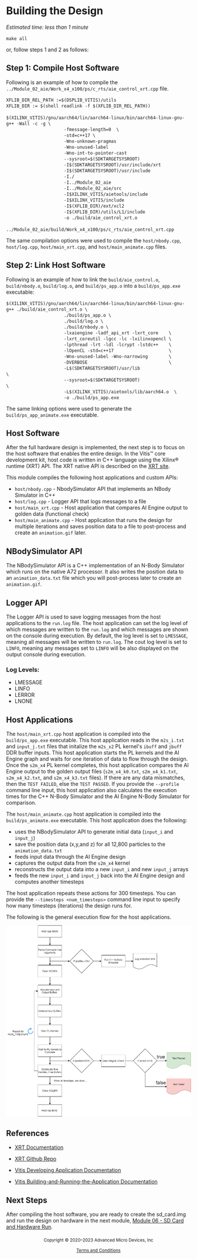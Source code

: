 # Building the Design

*Estimated time: less than 1 minute*

```
make all
```
or, follow steps 1 and 2 as follows:

## Step 1: Compile Host Software
Following is an example of how to compile the `../Module_02_aie/Work_x4_x100/ps/c_rts/aie_control_xrt.cpp` file.
```
XFLIB_DIR_REL_PATH :=$(DSPLIB_VITIS)/utils
XFLIB_DIR := $(shell readlink -f $(XFLIB_DIR_REL_PATH))

$(XILINX_VITIS)/gnu/aarch64/lin/aarch64-linux/bin/aarch64-linux-gnu-g++ -Wall -c -g \
                      -fmessage-length=0  \
                      -std=c++17 \
                      -Wno-unknown-pragmas
                      -Wno-unused-label
                      -Wno-int-to-pointer-cast
                      --sysroot=$(SDKTARGETSYSROOT)
                      -I$(SDKTARGETSYSROOT)/usr/include/xrt
                      -I$(SDKTARGETSYSROOT)/usr/include
                      -I./
                      -I../Module_02_aie
                      -I../Module_02_aie/src
                      -I$XILINX_VITIS/aietools/include
                      -I$XILINX_VITIS/include
                      -I$(XFLIB_DIR)/ext/xcl2
                      -I$(XFLIB_DIR)/utils/L1/include
                      -o ./build/aie_control_xrt.o
                      ../Module_02_aie/build/Work_x4_x100/ps/c_rts/aie_control_xrt.cpp
```
The same compilation options were used to compile the `host/nbody.cpp`, `host/log.cpp`, `host/main_xrt.cpp`, and `host/main_animate.cpp` files.

## Step 2: Link Host Software
Following is an example of how to link the `build/aie_control.o`, `build/nbody.o`, `build/log.o`, and `build/ps_app.o` into a `build/ps_app.exe` executable:

```
$(XILINX_VITIS)/gnu/aarch64/lin/aarch64-linux/bin/aarch64-linux-gnu-g++ ./build/aie_control_xrt.o \
                      ./build/ps_app.o \
                      ./build/log.o \
                      ./build/nbody.o \
                      -lxaiengine -ladf_api_xrt -lxrt_core    \
                      -lxrt_coreutil -lgcc -lc -lxilinxopencl \
                      -lpthread -lrt -ldl -lcrypt -lstdc++    \
                      -lOpenCL -std=c++17                     \
                      -Wno-unused-label -Wno-narrowing        \
                      -DVERBOSE                               \
                      -L$(SDKTARGETSYSROOT)/usr/lib                      \
                      --sysroot=$(SDKTARGETSYSROOT)                      \  
                      -L$(XILINX_VITIS)/aietools/lib/aarch64.o  \
                      -o ./build/ps_app.exe
```
The same linking options were used to generate the `build/ps_app_animate.exe` executable.

## Host Software  
After the full hardware design is implemented, the next step is to focus on the host software that enables the entire design. In the Vitis™ core development kit, host code is written in C++ language using the Xilinx® runtime (XRT) API. The XRT native API is described on the [XRT site](https://xilinx.github.io/XRT/master/html/xrt_native_apis.html).

This module compiles the following host applications and custom APIs:

* `host/nbody.cpp` - NbodySimulator API that implements an NBody Simulator in C++
* `host/log.cpp` - Logger API that logs messages to a file
* `host/main_xrt.cpp` - Host application that compares AI Engine output to golden data (functional check)
* `host/main_animate.cpp` - Host application that runs the design for multiple iterations and saves position data to a file to post-process and create an `animation.gif` later.

## NBodySimulator API
The NBodySimulator API is a C++ implementation of an N-Body Simulator which runs on the native A72 processor. It also writes the position data to an `animation_data.txt` file which you will post-process later to create an `animation.gif`.

## Logger API
The Logger API is used to save logging messages from the host applications to the `run.log` file. The host application can set the log level of which messages are written to the `run.log` and which messages are shown on the console during execution. By default, the log level is set to `LMESSAGE`, meaning all messages will be written to `run.log`. The cout log level is set to `LINFO`, meaning any messages set to `LINFO` will be also displayed on the output console during execution.

### Log Levels:

* LMESSAGE
* LINFO
* LERROR
* LNONE

## Host Applications
The `host/main_xrt.cpp` host application is compiled into the `build/ps_app.exe` executable. This host application reads in the `m2s_i.txt` and `input_j.txt` files that initalize the `m2s_x2` PL kernel's `ibuff` and `jbuff` DDR buffer inputs.  This host application starts the PL kernels and the AI Engine graph and waits for one iteration of data to flow through the design. Once the `s2m_x4` PL kernel completes, this host application compares the AI Engine output to the golden output files (`s2m_x4_k0.txt`, `s2m_x4_k1.txt`, `s2m_x4_k2.txt`, and `s2m_x4_k3.txt` files). If there are any data mismatches, then the `TEST FAILED`, else the `TEST PASSED`. If you provide the `--profile` command line input, this host application also calculates the execution times for the C++ N-Body Simulator and the AI Engine N-Body Simulator for comparison.

The `host/main_animate.cpp` host application is compiled into the `build/ps_animate.exe` executable. This host application does the following:

* uses the NBodySimulator API to generate initial data (`input_i` and `input_j`)
* save the position data (x,y,and z) for all 12,800 particles to the `animation_data.txt`
* feeds input data through the AI Engine design
* captures the output data from the `s2m_x4` kernel
* reconstructs the output data into a new `input_i` and new `input_j` arrays
* feeds the new `input_i` and `input_j` back into the AI Engine design and computes another timesteps

The host application repeats these actions for 300 timesteps. You can provide the `--timesteps <num_timesteps>` command line input to specify how many timesteps (iterations) the design runs for.

The following is the general execution flow for the host applications.

![alt text](images/host_app_flow_chart_2.PNG)

## References

* [XRT Documentation](https://xilinx.github.io/XRT/master/html/index.html)

* [XRT Github Repo](https://github.com/Xilinx/XRT)

* [Vitis Developing Application Documentation](https://docs.xilinx.com/r/en-US/ug1393-vitis-application-acceleration/Developing-Applications)
* [Vitis Building-and-Running-the-Application Documentation](https://docs.xilinx.com/r/en-US/ug1393-vitis-application-acceleration/Building-and-Running-the-Application)

## Next Steps
After compiling the host software, you are ready to create the sd_card.img and run the design on hardware in the next module, [Module 06 - SD Card and Hardware Run](../Module_06_sd_card_and_hw_run).



<p class="sphinxhide" align="center"><sub>Copyright © 2020–2023 Advanced Micro Devices, Inc</sub></p>

<p class="sphinxhide" align="center"><sup><a href="https://www.amd.com/en/corporate/copyright">Terms and Conditions</a></sup></p>
